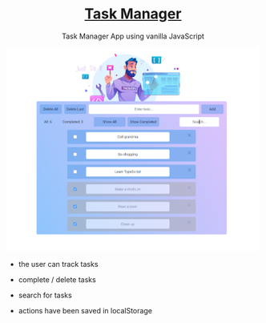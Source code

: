 
<div align="center">

# <a href='https://github.com/PetrovaValerie/task-manager'> Task Manager </a> 
  
<!-- DESCRIPTION -->
  
Task Manager App using vanilla JavaScript

![Screen page][screen]

[screen]: img/app.png
  
  <div align="left">
    
  - the user can track tasks
    
  - complete / delete tasks
    
  - search for tasks
    
  - actions have been saved in localStorage
    
  </div>
</div>

